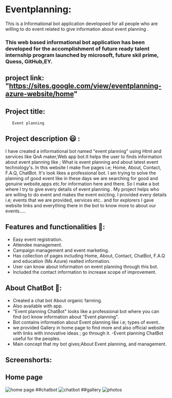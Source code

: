 # Eventplanning:

This is a Informational bot application developoed for all people who are willing to do event  related to give information about event planning .

### This web based informational bot application has been developed for the accomplishment of future ready talent internship program launched by microsoft, future skil prime, Quess, GitHub,EY.

## project link: "https://sites.google.com/view/eventplanning-azure-website/home"


## Project title:
       Event planning
    
   
## Project description 😃 :

I have created a informational bot named "event planning" using Html and services like QnA maker,Web app bot.It helps the user to finds information about event planning like ; What is event planning and about latest event technology's. In this website I make five pages i.e; Home, About, Contact, F.A.Q, ChatBot. It's look likes a professional bot. I am trying to solve the planning of good event like in these days we are searching for good and genuine website,apps etc.for information here and there. So I make a bot where I try to give every details of event planning . My project helps who are willing to do event and makes the event exicting. I provided every details i.e; events that we are provided, services etc.. and for explorers I gave website links and everything there in the bot to know more to about our events.....

## Features and functionalities 🧐:
- Easy event registration.
- Attendee management.
- Campaign management and event marketing.
- Has collection of pages including Home, About, Contact, ChatBot, F.A.Q and education (Ms Azure) realted information.
- User can know about information on event planning through this bot.
- Included the contact information to increase scope of improvement.
## About ChatBot 💬:
- Created a chat bot About organic farming.
- Also available with app.
- "Event planning ChatBot" looks like a professional bot where you can find (or) know information about "Event planning".
- Bot contains information about Event planning like i.e; types of event..
- we provided Gallery in home page to find more and also official website with links with innovative ideas ; go through it.
-Event planning ChatBot useful for the peoples.
- Main concept that my bot gives;About Event planning, and management.
## Screenshorts:
## Home page
![home page](https://user-images.githubusercontent.com/112412481/193051949-65441b8a-095a-44af-ab3a-393688f7c87a.jpg)
##chatbot
![chatbot](https://user-images.githubusercontent.com/112412481/193053660-9956f00f-e8e8-4d26-a33d-86a78a1085d8.jpg)
##gallery
![photos](https://user-images.githubusercontent.com/112412481/193054051-696b6e94-7951-4766-84ed-f26b72e5bde8.jpg)

